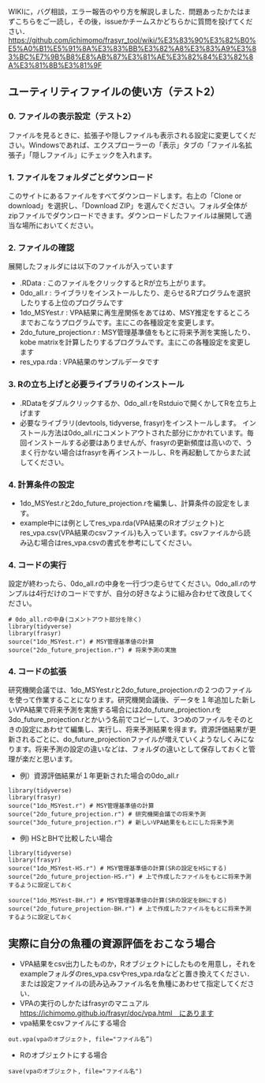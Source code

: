 WIKIに，バグ相談，エラー報告のやり方を解説しました．問題あったかたはまずこちらをご一読し，その後，issueかチームスかどちらかに質問を投げてください． https://github.com/ichimomo/frasyr_tool/wiki/%E3%83%90%E3%82%B0%E5%A0%B1%E5%91%8A%E3%83%BB%E3%82%A8%E3%83%A9%E3%83%BC%E7%9B%B8%E8%AB%87%E3%81%AE%E3%82%84%E3%82%8A%E3%81%8B%E3%81%9F

## ユーティリティファイルの使い方（テスト2）

### 0. ファイルの表示設定（テスト2）

ファイルを見るときに、拡張子や隠しファイルも表示される設定に変更してください。Windowsであれば、エクスプローラーの「表示」タブの「ファイル名拡張子」「隠しファイル」にチェックを入れます。
    
### 1. ファイルをフォルダごとダウンロード

このサイトにあるファイルをすべてダウンロードします。右上の「Clone or download」を選択し、「Download ZIP」を選んでください。フォルダ全体がzipファイルでダウンロードできます。ダウンロードしたファイルは展開して適当な場所においてください。

### 2. ファイルの確認

展開したフォルダには以下のファイルが入っています

- .RData : このファイルをクリックするとRが立ち上がります。
- 0do_all.r : ライブラリをインストールしたり、走らせるRプログラムを選択したりする上位のプログラムです  
- 1do_MSYest.r : VPA結果に再生産関係をあてはめ、MSY推定をするところまでおこなうプログラムです。主にこの各種設定を変更します。
- 2do_future_projection.r : MSY管理基準値をもとに将来予測を実施したり、kobe matrixを計算したりするプログラムです。主にこの各種設定を変更します
- res_vpa.rda : VPA結果のサンプルデータです

### 3.   Rの立ち上げと必要ライブラリのインストール

- .RDataをダブルクリックするか、0do_all.rをRstduioで開くかしてRを立ち上げます
- 必要なライブラリ(devtools, tidyverse, frasyr)をインストールします。 インストール方法は0do_all.rにコメントアウトされた部分にかかれています。毎回インストールする必要はありませんが、frasyrの更新頻度は高いので、うまく行かない場合はfrasyrを再インストールし、Rを再起動してからまた試してください。

### 4. 計算条件の設定
    
- 1do_MSYest.rと2do_future_projection.rを編集し、計算条件の設定をします。
- example中には例としてres_vpa.rda(VPA結果のRオブジェクト)とres_vpa.csv(VPA結果のcsvファイル)も入っています。csvファイルから読み込む場合はres_vpa.csvの書式を参考にしてください。

### 4. コードの実行
    
設定が終わったら、0do_all.rの中身を一行づつ走らせてください。0do_all.rのサンプルは4行だけのコードですが、自分の好きなように組み合わせて改良してください。

```
# 0do_all.rの中身(コメントアウト部分を除く）
library(tidyverse)
library(frasyr)
source("1do_MSYest.r") # MSY管理基準値の計算
source("2do_future_projection.r") # 将来予測の実施
```

### 4. コードの拡張

研究機関会議では、1do_MSYest.rと2do_future_projection.rの２つのファイルを使って作業することになります。研究機関会議後、データを１年追加した新しいVPA結果で将来予測を実施する場合には2do_future_projection.rを3do_future_projection.rとかいう名前でコピーして、3つめのファイルをそのときの設定にあわせて編集し、実行し、将来予測結果を得ます。資源評価結果が更新されるごとに、do_future_projectionファイルが増えていくようなしくみになります。将来予測の設定の違いなどは、フォルダの違いとして保存しておくと管理が楽だと思います。

	
- 例）資源評価結果が１年更新された場合の0do_all.r
```
library(tidyverse)
library(frasyr)
source("1do_MSYest.r") # MSY管理基準値の計算
source("2do_future_projection.r") # 研究機関会議での将来予測
source("3do_future_projection.r") # 新しいVPA結果をもとにした将来予測
```

- 例) HSとBHで比較したい場合	
```
library(tidyverse)
library(frasyr)
source("1do_MSYest-HS.r") # MSY管理基準値の計算(SRの設定をHSにする)
source("2do_future_projection-HS.r") # 上で作成したファイルをもとに将来予測するように設定しておく

source("1do_MSYest-BH.r") # MSY管理基準値の計算(SRの設定をBHにする)
source("2do_future_projection-BH.r") # 上で作成したファイルをもとに将来予測するように設定しておく

```

## 実際に自分の魚種の資源評価をおこなう場合
- VPA結果をcsv出力したものか，Rオブジェクトにしたものを用意し，それをexampleフォルダのres_vpa.csvやres_vpa.rdaなどと置き換えてください．または設定ファイルの読み込みファイル名を魚種にあわせて指定してください．
- VPAの実行のしかたはfrasyrのマニュアル　https://ichimomo.github.io/frasyr/doc/vpa.html　にあります
- vpa結果をcsvファイルにする場合
```
out.vpa(vpaのオブジェクト, file="ファイル名”)
```

- Rのオブジェクトにする場合
```
save(vpaのオブジェクト, file="ファイル名")
```


